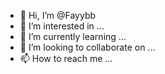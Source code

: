 - 👋 Hi, I’m @Fayybb
- 👀 I’m interested in ...
- 🌱 I’m currently learning ...
- 💞️ I’m looking to collaborate on ...
- 📫 How to reach me ...

<!---
Fayybb/Fayybb is a ✨ special ✨ repository because its `README.md` (this file) appears on your GitHub profile.
You can click the Preview link to take a look at your changes.
--->
